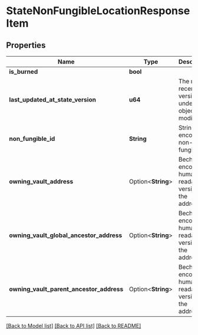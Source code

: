 # StateNonFungibleLocationResponseItem

## Properties

Name | Type | Description | Notes
------------ | ------------- | ------------- | -------------
**is_burned** | **bool** |  | 
**last_updated_at_state_version** | **u64** | The most recent state version underlying object was modified at. | 
**non_fungible_id** | **String** | String-encoded non-fungible ID. | 
**owning_vault_address** | Option<**String**> | Bech32m-encoded human readable version of the address. | [optional]
**owning_vault_global_ancestor_address** | Option<**String**> | Bech32m-encoded human readable version of the address. | [optional]
**owning_vault_parent_ancestor_address** | Option<**String**> | Bech32m-encoded human readable version of the address. | [optional]

[[Back to Model list]](../README.md#documentation-for-models) [[Back to API list]](../README.md#documentation-for-api-endpoints) [[Back to README]](../README.md)


